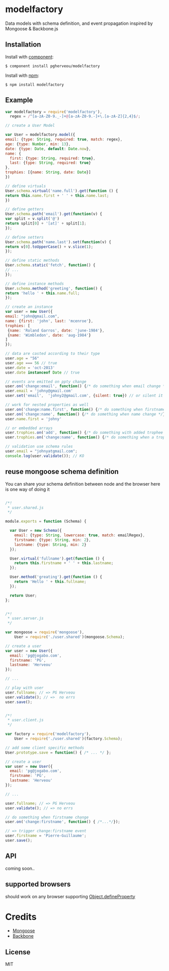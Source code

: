 # modelfactory

  Data models with schema definition, and event propagation inspired by Mongoose & Backbone.js

## Installation

  Install with [component](http://component.io):

    $ component install pgherveou/modelfactory

  Install with [npm](http://npmjs.org):

    $ npm install modelfactory

## Example

  ```js
var modelfactory = require('modelfactory'),
    regex = /^[a-zA-Z0-9._-]+@[a-zA-Z0-9.-]+\.[a-zA-Z]{2,4}$/;

// create a User Model

var User = modelfactory.model({
  email: {type: String, required: true, match: regex},
  age: {type: Number, min: 13},
  date: {type: Date, default: Date.now},
  name: {
    first: {type: String, required: true},
    last: {type: String, required: true}
  },
  trophies: [{name: String, date: Date}]
})

// define virtuals
User.schema.virtual('name.full').get(function () {
  return this.name.first + ' ' + this.name.last;
})

// define getters
User.schema.path('email').get(function(v) {
  var split = v.split('@')
  return split[0] + '[at]' + split[1];
});

// define setters
User.schema.path('name.last').set(function(v) {
  return v[0].toUpperCase() + v.slice(1);
});

// define static methods
User.schema.static('fetch', function() {
 // ...
});

// define instance methods
User.schema.method('greeting', function() {
 return 'hello ' + this.name.full;
});

// create an instance
var user = new User({
  email: "john@gmail.com",
  name: {first: 'john', last: 'mcenroe'},
  trophies: [
   {name: 'Roland Garros', date: 'june-1984'},
   {name: 'Wimbledon', date: 'aug-1984'}
  ]
});

// data are casted according to their type
user.age = "56"
user.age === 56 // true
user.date = 'oct-2013'
user.date instanceof Date // true

// events are emitted on ppty change
user.on('change:email', function() {/* do something when email change */});
user.email = 'johny@gmail.com'
user.set('email',  'johny2@gmail.com', {silent: true}) // or silent it

// work for nested properties as well
user.on('change:name.first', function() {/* do something when firstname change */});
user.on('change:name', function() {/* do something when name change */});
user.name.first = 'johny'

// or embedded arrays
user.trophies.on('add', function() {/* do something with added trophee */});
user.trophies.on('change:name', function() {/* do something when a trophee name change */});

// validation use schema rules
user.email = "johnyatgmail.com";
console.log(user.validate()); // KO
  ```

## reuse mongoose schema definition

You can share your schema definition between node and the browser
here is one way of doing it

```js

/*!
 * user.shared.js
 */

module.exports = function (Schema) {

  var User = new Schema({
    email: {type: String, lowercase: true, match: emailRegex},
    firstname: {type: String, min: 2},
    lastname: {type: String, min: 2}
  });

  User.virtual('fullname').get(function () {
    return this.firstname + ' ' + this.lastname;
  });

  User.method('greating').get(function () {
    return 'Hello ' + this.fullname;
  });

  return User;
};
```

```js

/*!
 * user.server.js
 */

var mongoose = require('mongoose'),
    User = require('./user.shared')(mongoose.Schema);

// create a user
var user = new User({
  email: 'pg@jogabo.com',
  firstname: 'PG',
  lastname: 'Herveou'
});

// ...

// play with user
user.fullname; // => PG Herveou
user.validate(); // =>  no errs
user.save();
```

```js

/*!
 * user.client.js
 */

var factory = require('modelfactory'),
    User = require('./user.shared')(factory.Schema);

// add some client specific methods
User.prototype.save = function() { /* ... */ };

// create a user
var user = new User({
  email: 'pg@jogabo.com',
  firstname: 'PG',
  lastname: 'Herveou'
});

// ...

user.fullname; // => PG Herveou
user.validate(); // => no errs

// do something when firstname change
user.on('change:firstname', function() { /*...*/});

// => trigger change:firstname event
user.firstname = 'Pierre-Guillaume';
user.save();
```

## API
  coming soon..

## supported browsers

should work on any browser supporting [Object.defineProperty](https://developer.mozilla.org/en-US/docs/Web/JavaScript/Reference/Global_Objects/Object/defineProperty)

# Credits

  - [Mongoose](http://mongoosejs.com)
  - [Backbone](http://backbonejs.org)

## License

  MIT
